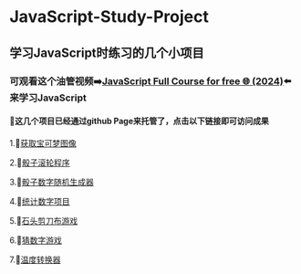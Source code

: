 # JavaScript-Study-Project

## 学习JavaScript时练习的几个小项目

### 可观看这个油管视频➡️[JavaScript Full Course for free 🌐 (2024)](https://youtu.be/lfmg-EJ8gm4?si=RfDb6vyw-gx1z717)⬅️来学习JavaScript

#### 🥳这几个项目已经通过github Page来托管了，点击以下链接即可访问成果

1.🔗[获取宝可梦图像](https://liu2020822lmc.github.io/JavaScript-Study-Project/%E7%BB%83%E4%B9%A0%E4%B8%93%E7%94%A8.html)

2.🔗[骰子滚轮程序](https://liu2020822lmc.github.io/JavaScript-Study-Project/%E9%AA%B0%E5%AD%90%E6%BB%9A%E8%BD%AE%E7%A8%8B%E5%BA%8F/%E9%AA%B0%E5%AD%90%E6%BB%9A%E8%BD%AE%E7%A8%8B%E5%BA%8F.html)

3.🔗[骰子数字随机生成器](https://liu2020822lmc.github.io/JavaScript-Study-Project/%E9%AA%B0%E5%AD%90%E6%95%B0%E5%AD%97%E9%9A%8F%E6%9C%BA%E7%94%9F%E6%88%90%E5%99%A8/%E9%AA%B0%E5%AD%90%E6%95%B0%E5%AD%97%E9%9A%8F%E6%9C%BA%E7%94%9F%E6%88%90%E5%99%A8.html)

4.🔗[统计数字项目](https://liu2020822lmc.github.io/JavaScript-Study-Project/%E7%BB%9F%E8%AE%A1%E6%95%B0%E5%AD%97%E9%A1%B9%E7%9B%AE/%E7%BB%9F%E8%AE%A1%E6%95%B0%E5%AD%97.html)

5.🔗[石头剪刀布游戏](https://liu2020822lmc.github.io/JavaScript-Study-Project/%E7%9F%B3%E5%A4%B4%E5%89%AA%E5%88%80%E5%B8%83%E6%B8%B8%E6%88%8F/%E7%9F%B3%E5%A4%B4%E5%89%AA%E5%88%80%E5%B8%83%E6%B8%B8%E6%88%8F.html)

6.🔗[猜数字游戏](https://liu2020822lmc.github.io/JavaScript-Study-Project/%E7%8C%9C%E6%95%B0%E5%AD%97%E6%B8%B8%E6%88%8F/%E7%8C%9C%E6%95%B0%E5%AD%97%E6%B8%B8%E6%88%8F.html)

7.🔗[温度转换器](https://liu2020822lmc.github.io/JavaScript-Study-Project/%E6%B8%A9%E5%BA%A6%E8%BD%AC%E6%8D%A2%E5%99%A8/%E6%B8%A9%E5%BA%A6%E8%BD%AC%E6%8D%A2%E5%99%A8.html)


